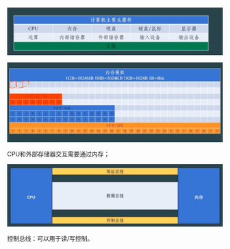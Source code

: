 ![image load failed](../picture/image-20251026224509651.png)



![image load failed](..\picture\Snipaste_2025-10-26_22-56-00.png)

CPU和外部存储器交互需要通过内存；



![](../picture/Snipaste_2025-10-26_23-01-57.png)

控制总线：可以用于读/写控制。